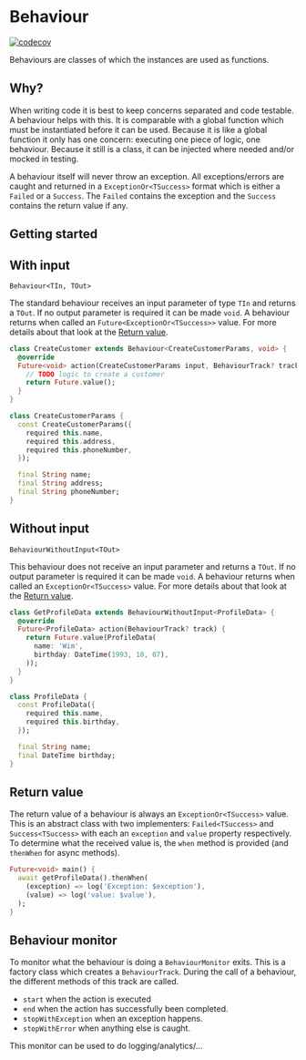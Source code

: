 # Behaviour

[![codecov](https://codecov.io/gh/wim07101993/behaviour/branch/master/graph/badge.svg?token=2QPYSSZT03)](https://codecov.io/gh/wim07101993/behaviour)

Behaviours are classes of which the instances are used as functions.

## Why?

When writing code it is best to keep concerns separated and code testable. A
behaviour helps with this. It is comparable with a global function which must be
instantiated before it can be used. Because it is like a global function it only
has one concern: executing one piece of logic, one behaviour. Because it still
is a class, it can be injected where needed and/or mocked in testing.

A behaviour itself will never throw an exception. All exceptions/errors are
caught and returned in a `ExceptionOr<TSuccess>` format which is either a
`Failed` or a `Success`. The `Failed` contains the exception and the `Success`
contains the return value if any.

## Getting started

## With input

`Behaviour<TIn, TOut>`

The standard behaviour receives an input parameter of type `TIn` and returns a
`TOut`. If no output parameter is required it can be made `void`. A behaviour
returns when called an `Future<ExceptionOr<TSuccess>>` value. For more details
about that look at the [Return value](#Return-value).

```dart
class CreateCustomer extends Behaviour<CreateCustomerParams, void> {
  @override
  Future<void> action(CreateCustomerParams input, BehaviourTrack? track) {
    // TODO logic to create a customer
    return Future.value();
  }
}

class CreateCustomerParams {
  const CreateCustomerParams({
    required this.name,
    required this.address,
    required this.phoneNumber,
  });

  final String name;
  final String address;
  final String phoneNumber;
}
```

## Without input

`BehaviourWithoutInput<TOut>`

This behaviour does not receive an input parameter and returns a `TOut`. If no
output parameter is required it can be made `void`. A behaviour returns when
called an `ExceptionOr<TSuccess>` value. For more details about that look at
the [Return value](#Return-value).

```dart 
class GetProfileData extends BehaviourWithoutInput<ProfileData> {
  @override
  Future<ProfileData> action(BehaviourTrack? track) {
    return Future.value(ProfileData(
      name: 'Wim',
      birthday: DateTime(1993, 10, 07),
    ));
  }
}

class ProfileData {
  const ProfileData({
    required this.name,
    required this.birthday,
  });

  final String name;
  final DateTime birthday;
}
```

## Return value

The return value of a behaviour is always an `ExceptionOr<TSuccess>` value. This
is an abstract class with two implementers: `Failed<TSuccess>`
and `Success<TSuccess>` with each an `exception` and `value` property
respectively. To determine what the received value is, the `when` method is
provided (and `thenWhen` for async methods).

```dart
Future<void> main() {
  await getProfileData().thenWhen(
    (exception) => log('Exception: $exception'),
    (value) => log('value: $value'),
  );
}
```

## Behaviour monitor

To monitor what the behaviour is doing a `BehaviourMonitor` exits. This is a 
factory class which creates a `BehaviourTrack`. During the call of a behaviour,
the different methods of this track are called. 
- `start` when the action is executed
- `end` when the action has successfully been completed.
- `stopWithException` when an exception happens.
- `stopWithError` when anything else is caught.

This monitor can be used to do logging/analytics/...